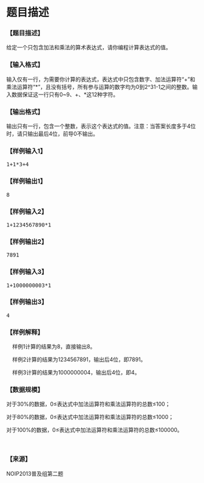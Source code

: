 # 题目描述


<h3>
【题目描述】
</h3>
<p>
给定一个只包含加法和乘法的算术表达式，请你编程计算表达式的值。
</p>
<h3>
【输入格式】
</h3>
<p>
输入仅有一行，为需要你计算的表达式，表达式中只包含数字、加法运算符“+”和乘法运算符“*”，且没有括号，所有参与运算的数字均为0到2^31-1之间的整数。输入数据保证这一行只有0~9、+、*这12种字符。
</p>
<h3>
【输出格式】
</h3>
<p>
输出只有一行，包含一个整数，表示这个表达式的值。注意：当答案长度多于4位时，请只输出最后4位，前导0不输出。
</p>
<h3>
【样例输入1】
</h3>
<pre>1+1*3+4
</pre>
<h3>
【样例输出1】
</h3>
<pre>8</pre>
<h3>
【样例输入2】
</h3>
<pre>1+1234567890*1
</pre>
<h3>
【样例输出2】
</h3>
<pre>7891</pre>
<h3>
【样例输入3】
</h3>
<pre>1+1000000003*1
</pre>
<h3>
【样例输出3】
</h3>
<pre>4</pre>
<h3>
【样例解释】
</h3>
<p>
    样例1计算的结果为8，直接输出8。
</p>
<p>
    样例2计算的结果为1234567891，输出后4位，即7891。
</p>
<p>
    样例3计算的结果为1000000004，输出后4位，即4。
</p>
<h3>
【数据规模】
</h3>
<p>
对于30%的数据，0≤表达式中加法运算符和乘法运算符的总数≤100；
</p>
<p>
对于80%的数据，0≤表达式中加法运算符和乘法运算符的总数≤1000；
</p>
<p>
对于100%的数据，0≤表达式中加法运算符和乘法运算符的总数≤100000。
</p>
<p>
<br/>
</p>
<h3>
【来源】
</h3>
<p>
NOIP2013普及组第二题
</p>
